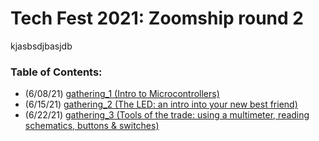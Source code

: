 # Tech Fest 2021: Zoomship round 2

kjasbsdjbasjdb

### Table of Contents:

- (6/08/21) [gathering_1 (Intro to Microcontrollers)]()
- (6/15/21) [gathering_2 (The LED: an intro into your new best friend)]()
- (6/22/21) [gathering_3 (Tools of the trade: using a multimeter, reading schematics, buttons & switches)]()
